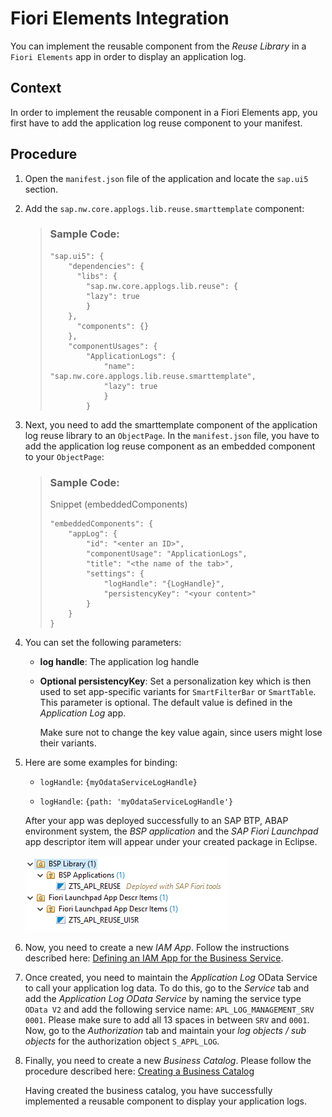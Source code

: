 <!-- loio69263dfde8814ed19646a68675bb5143 -->

# Fiori Elements Integration

You can implement the reusable component from the *Reuse Library* in a `Fiori Elements` app in order to display an application log.



## Context

In order to implement the reusable component in a Fiori Elements app, you first have to add the application log reuse component to your manifest.



## Procedure

1.  Open the `manifest.json` file of the application and locate the `sap.ui5` section.

2.  Add the `sap.nw.core.applogs.lib.reuse.smarttemplate` component:

    > ### Sample Code:  
    > ```
    > "sap.ui5": {
    >     "dependencies": {
    >       "libs": {
    >         "sap.nw.core.applogs.lib.reuse": {
    >         "lazy": true
    >         }
    >     },
    >       "components": {}
    >     },
    >     "componentUsages": {
    >         "ApplicationLogs": {
    >             "name": "sap.nw.core.applogs.lib.reuse.smarttemplate",
    >             "lazy": true
    >             }
    >         }
    > ```

3.  Next, you need to add the smarttemplate component of the application log reuse library to an `ObjectPage`. In the `manifest.json` file, you have to add the application log reuse component as an embedded component to your `ObjectPage`:

    > ### Sample Code:  
    > Snippet \(embeddedComponents\)
    > 
    > ```
    > "embeddedComponents": {
    >     "appLog": {
    >         "id": "<enter an ID>",
    >         "componentUsage": "ApplicationLogs",
    >         "title": "<the name of the tab>",
    >         "settings": {
    >             "logHandle": "{LogHandle}",
    >             "persistencyKey": "<your content>"
    >         }
    >     }
    > }
    > ```

4.  You can set the following parameters:

    -   **log handle**: The application log handle

    -   **Optional persistencyKey**: Set a personalization key which is then used to set app-specific variants for `SmartFilterBar` or `SmartTable`. This parameter is optional. The default value is defined in the *Application Log* app.

        Make sure not to change the key value again, since users might lose their variants.


5.  Here are some examples for binding:

    -   `logHandle`: `{myOdataServiceLogHandle}`

    -   `logHandle`: `{path: 'myOdataServiceLogHandle'}`


    After your app was deployed successfully to an SAP BTP, ABAP environment system, the *BSP application* and the *SAP Fiori Launchpad* app descriptor item will appear under your created package in Eclipse.

    ![](images/Eclipse_ABAP_Environment_e0a96c5.png)

6.  Now, you need to create a new *IAM App*. Follow the instructions described here: [Defining an IAM App for the Business Service](defining-an-iam-app-for-the-business-service-3fb85a8.md).

7.  Once created, you need to maintain the *Application Log* OData Service to call your application log data. To do this, go to the *Service* tab and add the *Application Log OData Service* by naming the service type `OData V2` and add the following service name: `APL_LOG_MANAGEMENT_SRV 0001`. Please make sure to add all 13 spaces in between `SRV` and `0001`. Now, go to the *Authorization* tab and maintain your *log objects / sub objects* for the authorization object `S_APPL_LOG`.

8.  Finally, you need to create a new *Business Catalog*. Please follow the procedure described here: [Creating a Business Catalog](creating-a-business-catalog-d120838.md) 

    Having created the business catalog, you have successfully implemented a reusable component to display your application logs.


